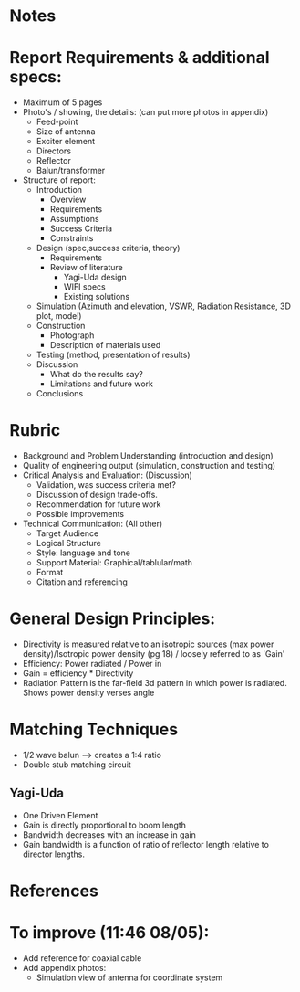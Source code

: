 # Notes


# Report Requirements & additional specs:
- Maximum of 5 pages
- Photo's / showing, the details: (can put more photos in appendix)
    - Feed-point
    - Size of antenna
    - Exciter element
    - Directors
    - Reflector
    - Balun/transformer
- Structure of report:
    - Introduction
        - Overview
        - Requirements
        - Assumptions
        - Success Criteria
        - Constraints
    - Design (spec,success criteria, theory)
        - Requirements
        - Review of literature
            - Yagi-Uda design
            - WIFI specs
            - Existing solutions
    - Simulation (Azimuth and elevation, VSWR, Radiation Resistance, 3D plot, model)
    - Construction
        - Photograph
        - Description of materials used
    - Testing (method, presentation of results)
    - Discussion
        - What do the results say?
        - Limitations and future work
    - Conclusions


# Rubric
- Background and Problem Understanding (introduction and design)
- Quality of engineering output (simulation, construction and testing)
- Critical Analysis and Evaluation: (Discussion)
    - Validation, was success criteria met?
    - Discussion of design trade-offs.
    - Recommendation for future work
    - Possible improvements
- Technical Communication: (All other)
    - Target Audience
    - Logical Structure
    - Style: language and tone
    - Support Material: Graphical/tablular/math
    - Format
    - Citation and referencing

# General Design Principles:
- Directivity is measured relative to an isotropic sources (max power density)/Isotropic power density (pg 18) / loosely referred to as 'Gain'
- Efficiency: Power radiated / Power in
- Gain = efficiency * Directivity
- Radiation Pattern is the far-field 3d pattern in which power is radiated. Shows power density verses angle


# Matching Techniques
- 1/2 wave balun --> creates a 1:4 ratio
- Double stub matching circuit

## Yagi-Uda

- One Driven Element
- Gain is directly proportional to boom length
- Bandwidth decreases with an increase in gain
- Gain bandwidth is a function of ratio of reflector length relative to director lengths.


# References


# To improve (11:46 08/05):
 - Add reference for coaxial cable
 - Add appendix photos:
    - Simulation view of antenna for coordinate system